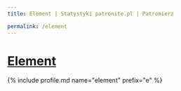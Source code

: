 ```yaml
---
title: Element | Statystyki patronite.pl | Patromierz

permalink: /element
---
```


# [Element](https://patronite.pl/element)

{% include profile.md name="element" prefix="e" %}
